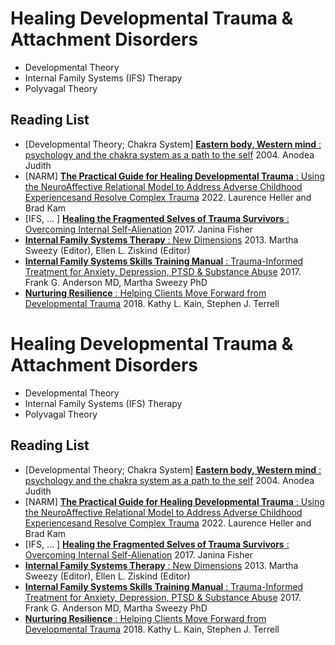 # Healing Developmental Trauma & Attachment Disorders
- Developmental Theory
- Internal Family Systems (IFS) Therapy
- Polyvagal Theory

## Reading List

- [Developmental Theory; Chakra System] [**Eastern body, Western mind** : psychology and the chakra system as a path to the self](https://www.amazon.com/Eastern-Body-Western-Mind-Psychology/dp/1587612259/?&tag=cognitivetech-20) 2004. Anodea Judith
- [NARM] [**The Practical Guide for Healing Developmental Trauma** : Using the NeuroAffective Relational Model to Address Adverse Childhood Experiencesand Resolve Complex Trauma](https://www.amazon.com/Practical-Guide-Healing-Developmental-Trauma/dp/1623174538/?&tag=cognitivetech-20) 2022. Laurence Heller and Brad Kam
- [IFS, ... ] [**Healing the Fragmented Selves of Trauma Survivors** : Overcoming Internal Self-Alienation](https://www.amazon.com/Healing-Fragmented-Selves-Trauma-Survivors/dp/B07RHQ9GFZ/?&tag=cognitivetech-20) 2017. Janina Fisher 
- [**Internal Family Systems Therapy** : New Dimensions](https://www.amazon.com/Internal-Family-Systems-Therapy-Dimensions/dp/0415506840/?&tag=cognitivetech-20) 2013. Martha Sweezy (Editor), Ellen L. Ziskind (Editor)
- [**Internal Family Systems Skills Training Manual** : Trauma-Informed Treatment for Anxiety, Depression, PTSD & Substance Abuse](https://www.amazon.com/Internal-Family-Systems-Skills-Training/dp/B082YH849M/?&tag=cognitivetech-20) 2017. Frank G. Anderson MD, Martha Sweezy PhD
- [**Nurturing Resilience** : Helping Clients Move Forward from Developmental Trauma](https://www.amazon.com/Nurturing-Resilience-audiobook/dp/B07M6269JD/?&tag=cognitivetech-20) 2018. Kathy L. Kain, Stephen J. Terrell
# Healing Developmental Trauma & Attachment Disorders
- Developmental Theory
- Internal Family Systems (IFS) Therapy
- Polyvagal Theory

## Reading List

- [Developmental Theory; Chakra System] [**Eastern body, Western mind** : psychology and the chakra system as a path to the self](https://www.amazon.com/Eastern-Body-Western-Mind-Psychology/dp/1587612259/?&tag=cognitivetech-20) 2004. Anodea Judith
- [NARM] [**The Practical Guide for Healing Developmental Trauma** : Using the NeuroAffective Relational Model to Address Adverse Childhood Experiencesand Resolve Complex Trauma](https://www.amazon.com/Practical-Guide-Healing-Developmental-Trauma/dp/1623174538/?&tag=cognitivetech-20) 2022. Laurence Heller and Brad Kam
- [IFS, ... ] [**Healing the Fragmented Selves of Trauma Survivors** : Overcoming Internal Self-Alienation](https://www.amazon.com/Healing-Fragmented-Selves-Trauma-Survivors/dp/B07RHQ9GFZ/?&tag=cognitivetech-20) 2017. Janina Fisher 
- [**Internal Family Systems Therapy** : New Dimensions](https://www.amazon.com/Internal-Family-Systems-Therapy-Dimensions/dp/0415506840/?&tag=cognitivetech-20) 2013. Martha Sweezy (Editor), Ellen L. Ziskind (Editor)
- [**Internal Family Systems Skills Training Manual** : Trauma-Informed Treatment for Anxiety, Depression, PTSD & Substance Abuse](https://www.amazon.com/Internal-Family-Systems-Skills-Training/dp/B082YH849M/?&tag=cognitivetech-20) 2017. Frank G. Anderson MD, Martha Sweezy PhD
- [**Nurturing Resilience** : Helping Clients Move Forward from Developmental Trauma](https://www.amazon.com/Nurturing-Resilience-audiobook/dp/B07M6269JD/?&tag=cognitivetech-20) 2018. Kathy L. Kain, Stephen J. Terrell
